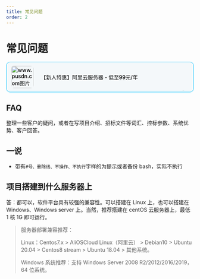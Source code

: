 ```yaml
---
title: 常见问题
order: 2
---
```


# 常见问题

<div style="width: 100%;text-align: center">
<div
			style="margin: 0 auto;padding-left: 12px; background-color: #f4f8fa;   padding-right: 12px;    padding-top: 10px;    padding-bottom: 10px;border-width: 0.1px;border-color: deepskyblue;border-radius: 10px;border-style: solid;	    flex: 130px;	    text-align: left;		    display: flex;		    min-width: 150px;		    position: relative;		    overflow: hidden;			    flex-wrap: wrap;	">
			<a href="https://www.aliyun.com/activity/new?userCode=pqofinu5" style="color: black;width: 100%;height: 100%; text-decoration:none;   font-weight: 500!important;font-size: 14px!important;display: flex;align-items: center;" rel="external nofollow noreferrer" target="_blank">
				<img src="https://tva1.sinaimg.cn/large/e6c9d24ely1h57dyxb6t1j20h80h8aa6.jpg"
					alt="www.pusdn.com图片"
					style="max-width:60px;width: 60px!important; border-radius: 8px;   height: 60px!important;vertical-align: middle;    border-style: none;" />
<div style="margin-left: 10px;">
				<span
					style="font-weight: 500!important;padding-left: 10px;    font-size: 14px!important;    word-wrap: break-word;line-height: 1.4;">
【新人特惠】阿里云服务器 - 低至99元/年
</span>
</div>
					<a href="javascript:void(0)" style="text-decoration:none;"> <span
						style="font-size: 1px; 	position: absolute;	right: 25px;	bottom: 3px;   	margin-left: 3px;	color: #a6b7bf;">推荐AD</span>
				</a>
			</a>
</div>
</div>

## FAQ

整理一些客户的疑问，或者在写项目介绍、招标文件等词汇、控标参数、系统优势、客户回答。

## 一说

- 带有`#号、删除线、不操作、不执行`字样的为提示或者备份 bash，实际不执行

## 项目搭建到什么服务器上

答：都可以，软件平台具有较强的兼容性。可以搭建在 Linux 上，也可以搭建在 Windows、Windows server 上。当然，推荐搭建在 centOS 云服务器上，最低 1 核 1G 即可运行。

> 服务器部署兼容推荐：
>
> Linux：Centos7.x > AliOSCloud Linux（阿里云） > Debian10 > Ubuntu 20.04 > Centos8 stream > Ubuntu 18.04 > 其他系统。
>
> Windows 系统推荐：支持 Windows Server 2008 R2/2012/2016/2019，64 位系统。
